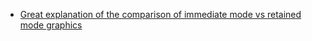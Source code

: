 
- [Great explanation of the comparison of immediate mode vs retained mode graphics](https://www.youtube.com/watch?v=9h6OJvKUV7c)

